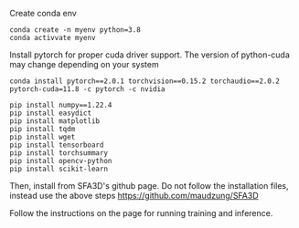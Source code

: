 Create conda env

```
conda create -n myenv python=3.8
conda activvate myenv
```

Install pytorch for proper cuda driver support. The version of python-cuda may change depending on your system
```
conda install pytorch==2.0.1 torchvision==0.15.2 torchaudio==2.0.2 pytorch-cuda=11.8 -c pytorch -c nvidia
```

```
pip install numpy==1.22.4
pip install easydict
pip install matplotlib
pip install tqdm
pip install wget
pip install tensorboard
pip install torchsummary
pip install opencv-python
pip install scikit-learn
```

Then, install from SFA3D's github page. Do not follow the installation files, instead use the above steps
https://github.com/maudzung/SFA3D

Follow the instructions on the page for running training and inference.
